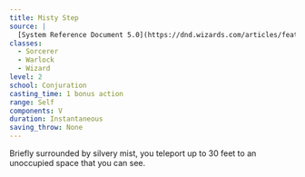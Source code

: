 ```yaml
---
title: Misty Step
source: |
  [System Reference Document 5.0](https://dnd.wizards.com/articles/features/systems-reference-document-srd)
classes:
  - Sorcerer
  - Warlock
  - Wizard
level: 2
school: Conjuration
casting_time: 1 bonus action
range: Self
components: V
duration: Instantaneous
saving_throw: None
---
```


Briefly surrounded by silvery mist, you teleport up to 30 feet to an unoccupied space that you can see.
